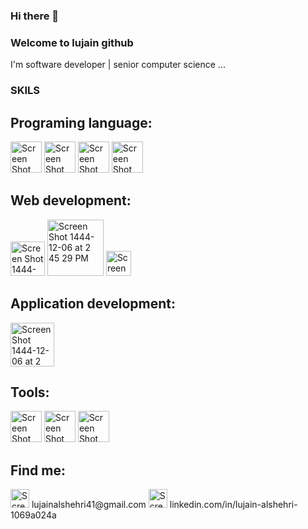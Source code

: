 ### Hi there 👋

### Welcome to lujain github

I'm software developer | senior computer science ...

### SKILS 

## Programing language:

<img width="50" alt="Screen Shot 1444-12-06 at 2 45 29 PM" src="https://github.com/Lujain41/Lujain41/assets/90094489/26bcbf80-46fd-46bd-af09-76d91c8ec206"> 
<img width="50" alt="Screen Shot 1444-12-06 at 2 45 29 PM" src="https://github.com/Lujain41/Lujain41/assets/90094489/c8a806c4-343b-49c0-86a8-f740e971132d">
<img width="50" alt="Screen Shot 1444-12-06 at 2 45 29 PM" src="https://github.com/Lujain41/Lujain41/assets/90094489/19af314f-5624-4301-8ee5-12b8555a3556">
<img width="50" alt="Screen Shot 1444-12-06 at 2 45 29 PM" src="https://github.com/Lujain41/Lujain41/assets/90094489/7e9eeaa4-8608-49d3-8fd1-7d22ebd407b8">



## Web development:

<img width="55" alt="Screen Shot 1444-12-06 at 2 45 29 PM" src="https://github.com/Lujain41/Lujain41/assets/90094489/e3c407b0-787b-4af4-9a15-6df3cf3870c5">
<img width="90" alt="Screen Shot 1444-12-06 at 2 45 29 PM" src="https://github.com/Lujain41/Lujain41/assets/90094489/cf338ad6-7880-41be-84c7-63b69fb3de42">
<img width="40" alt="Screen Shot 1444-12-06 at 2 45 29 PM" src="https://github.com/Lujain41/Lujain41/assets/90094489/965b2aa4-7c83-4b58-9365-34ec3bff46d1">




## Application development:

<img width="70" alt="Screen Shot 1444-12-06 at 2 45 29 PM" src="https://github.com/Lujain41/Lujain41/assets/90094489/be8c39e9-96a3-4b83-b763-5856e4d91ae0">



## Tools:

<img width="50" alt="Screen Shot 1444-12-06 at 2 45 29 PM" src="https://github.com/Lujain41/Lujain41/assets/90094489/512a6f7e-263e-496b-9f58-0ff25c1bfe92">
<img width="50" alt="Screen Shot 1444-12-06 at 2 45 29 PM" src="https://github.com/Lujain41/Lujain41/assets/90094489/d74d8c60-8482-4894-9599-c3bf18b86b5c">
<img width="50" alt="Screen Shot 1444-12-06 at 2 45 29 PM" src="https://github.com/Lujain41/Lujain41/assets/90094489/83ffc2a1-98e3-4a7c-b498-7c792b5e71bc">

## Find me:
<img width="30" alt="Screen Shot 1444-12-06 at 2 45 29 PM" src="https://github.com/Lujain41/Lujain41/assets/90094489/c3056aff-6fa4-4265-844c-91826b29a6f4">
 lujainalshehri41@gmail.com
<img width="30" alt="Screen Shot 1444-12-06 at 2 45 29 PM" src="https://github.com/Lujain41/Lujain41/assets/90094489/d9e08823-e528-4814-a689-a7a15abece53">
linkedin.com/in/lujain-alshehri-1069a024a
